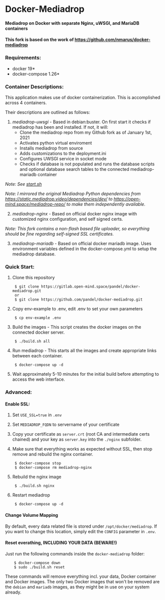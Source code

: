 # Docker-Mediadrop
#### Mediadrop on Docker with separate Nginx, uWSGI, and MariaDB containers

#### This fork is based on the work of https://github.com/nmarus/docker-mediadrop

### Requirements:

- docker 19*
- docker-compose 1.26*

### Container Descriptions:
This application makes use of docker containerization. This is accomplished across 4 containers.

Their descriptions are outlined as follows:

1. *mediadrop-uwsgi* - Based in debian:buster. On first start it checks if mediadrop has been and installed. If not, it will:
    * Clone the mediadrop repo from my Github fork as of January 1st, 2021
    * Activates python virtual enviroment
    * Installs mediadrop from source
    * Adds customizations to the deployment.ini
    * Configures UWSGI service in socket mode
    * Checks if database is not populated and runs the database scripts and optional database search tables to the connected mediadrop-mariadb container

*Note: See [start.sh](https://github.com/pandel/docker-mediadrop/blob/master/uwsgi/start.sh)*

*Note: I mirrored the original Mediadrop Python dependencies from https://static.mediadrop.video/dependencies/dev/ to https://open-mind.space/mediadrop-repo/ to make them independently available.*

2. *mediadrop-nginx* - Based on official docker nginx image with customized nginx configuration, and self signed certs.

*Note: This fork contains a non-flash based file uploader, so everything should be fine regarding self-signed SSL certificates.*

3. *mediadrop-mariadb* - Based on official docker mariadb image. Uses environment variables defined in the docker-compose.yml to setup the mediadrop database.

### Quick Start:

1. Clone this repository

        $ git clone https://gitlab.open-mind.space/pandel/docker-mediadrop.git
        or
        $ git clone https://github.com/pandel/docker-mediadrop.git

2. Copy env-example to .env, edit .env to set your own parameters

        $ cp env-example .env

3. Build the images - This script creates the docker images on the connected docker server.

        $ ./build.sh all

4. Run mediadrop - This starts all the images and create appropriate links between each container.

        $ docker-compose up -d

5. Wait approximately 5-10 minutes for the initial build before attempting to access the web interface.

### Advanced:

#### Enable SSL:

1. Set `USE_SSL=true` in `.env`

2. Set `MEDIADROP_FQDN` to servername of your certificate

2. Copy your certificate as `server.crt` (root CA and intermediate certs chained) and your key as `server.key` into the `./nginx` subfolder.

3. Make sure that everything works as expected without SSL, then stop remove and rebuild the nginx container.

        $ docker-compose stop
        $ docker-compose rm mediadrop-nginx

4. Rebuild the nginx image

        $ ./build.sh nginx

5. Restart mediadrop

        $ docker-compose up -d

#### Change Volume Mapping

By default, every data related file is stored under `/opt/docker/mediadrop`. If you want to change this location, simply edit the `CONFIG` parameter in `.env`.

#### Reset everathing, INCLUDING YOUR DATA (BEWARE!)

Just run the following commands inside the `docker-mediadrop` folder:

        $ docker-compose down
        $ sudo ./build.sh reset
        
These commands will remove everything incl. your data, Docker container and Docker images. The only two Docker images that won't be removed are the `debian` and `mariadb` images, as they might be in use on your system already.
